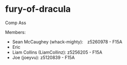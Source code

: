 # fury-of-dracula
Comp Ass

Members:
* Sean McCaughey (whack-mighty): z5260978 - F15A
* Eric
* Liam Collins (LiamCollinz): z5256205 - F15A
* Joe (joeyvu): z5120839 - F15A

